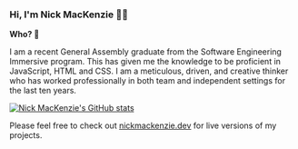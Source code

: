 ### Hi, I'm Nick MacKenzie 🙋‍♂️

**Who? 🤔**

I am a recent General Assembly graduate from the Software Engineering Immersive program. This has given me the knowledge to be proficient in JavaScript, HTML and CSS.
I am a meticulous, driven, and creative thinker who has worked professionally in both team and independent settings for the last ten years.

[![Nick MacKenzie's GitHub stats](https://github-readme-stats.vercel.app/api?username=nickmackenzie&theme=nord&show_icons=true&count_private=true&hide=stars,issues)](https://nickmackenzie.dev)

Please feel free to check out
[nickmackenzie.dev](https://nickmackenzie.dev)
for live versions of my projects.

